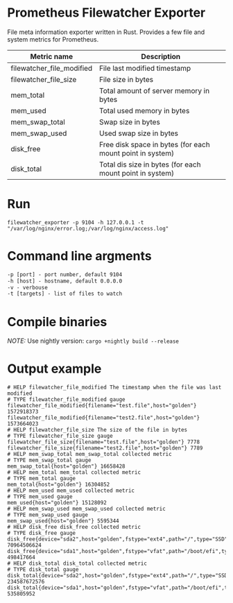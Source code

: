# Prometheus Filewatcher Exporter
File meta information exporter written in Rust.
Provides a few file and system metrics for Prometheus. 

| Metric name | Description | 
|---------------------------|---------------|
| filewatcher_file_modified | File last modified timestamp |
| filewatcher_file_size | File size in bytes |
| mem_total | Total amount of server memory in bytes |
| mem_used | Total used memory in bytes |
| mem_swap_total | Swap size in bytes |
| mem_swap_used | Used swap size in bytes |
| disk_free | Free disk space in bytes (for each mount point in system) |
| disk_total | Total dis size in bytes (for each mount point in system) |


# Run
```filewatcher_exporter -p 9104 -h 127.0.0.1 -t "/var/log/nginx/error.log;/var/log/nginx/access.log" ```

# Command line argments
```cmd
-p [port] - port number, default 9104
-h [host] - hostname, default 0.0.0.0
-v - verbouse 
-t [targets] - list of files to watch
```

# Compile binaries 
*NOTE:* Use nightly version:
```cargo +nightly build --release```

# Output example
```promql
# HELP filewatcher_file_modified The timestamp when the file was last modified
# TYPE filewatcher_file_modified gauge
filewatcher_file_modified{filename="test.file",host="golden"} 1572918373
filewatcher_file_modified{filename="test2.file",host="golden"} 1573664023
# HELP filewatcher_file_size The size of the file in bytes
# TYPE filewatcher_file_size gauge
filewatcher_file_size{filename="test.file",host="golden"} 7778
filewatcher_file_size{filename="test2.file",host="golden"} 7789
# HELP mem_swap_total mem_swap_total collected metric
# TYPE mem_swap_total gauge
mem_swap_total{host="golden"} 16658428
# HELP mem_total mem_total collected metric
# TYPE mem_total gauge
mem_total{host="golden"} 16304852
# HELP mem_used mem_used collected metric
# TYPE mem_used gauge
mem_used{host="golden"} 15128092
# HELP mem_swap_used mem_swap_used collected metric
# TYPE mem_swap_used gauge
mem_swap_used{host="golden"} 5595344
# HELP disk_free disk_free collected metric
# TYPE disk_free gauge
disk_free{device="sda2",host="golden",fstype="ext4",path="/",type="SSD"} 70964506624
disk_free{device="sda1",host="golden",fstype="vfat",path="/boot/efi",type="SSD"} 498417664
# HELP disk_total disk_total collected metric
# TYPE disk_total gauge
disk_total{device="sda2",host="golden",fstype="ext4",path="/",type="SSD"} 234587672576
disk_total{device="sda1",host="golden",fstype="vfat",path="/boot/efi",type="SSD"} 535805952
```

